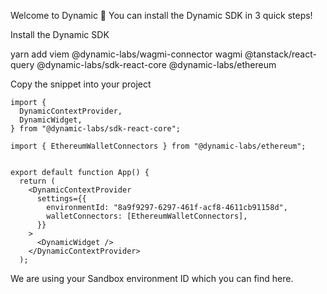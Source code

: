 Welcome to Dynamic 🙌
You can install the Dynamic SDK in 3 quick steps!

Install the Dynamic SDK

yarn add viem @dynamic-labs/wagmi-connector wagmi @tanstack/react-query @dynamic-labs/sdk-react-core @dynamic-labs/ethereum

Copy the snippet into your project

```
import {
  DynamicContextProvider,
  DynamicWidget,
} from "@dynamic-labs/sdk-react-core";

import { EthereumWalletConnectors } from "@dynamic-labs/ethereum";


export default function App() {
  return (
    <DynamicContextProvider
      settings={{
        environmentId: "8a9f9297-6297-461f-acf8-4611cb91158d",
        walletConnectors: [EthereumWalletConnectors],
      }}
    >
      <DynamicWidget />
    </DynamicContextProvider>
  );

```


We are using your Sandbox environment ID which you can find here.

